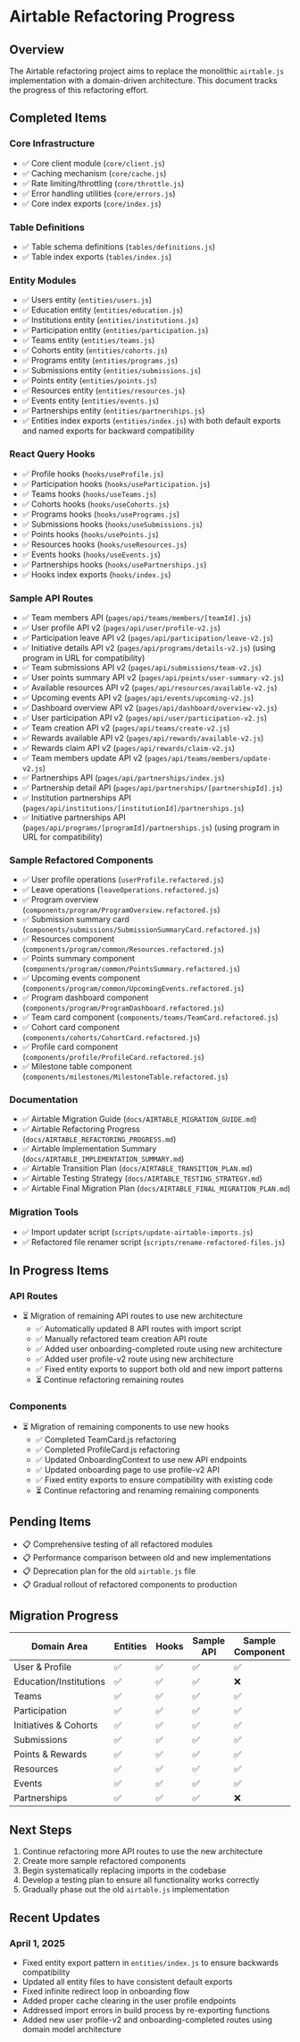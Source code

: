 # Airtable Refactoring Progress

## Overview

The Airtable refactoring project aims to replace the monolithic `airtable.js` implementation with a domain-driven architecture. This document tracks the progress of this refactoring effort.

## Completed Items

### Core Infrastructure
- ✅ Core client module (`core/client.js`)
- ✅ Caching mechanism (`core/cache.js`)
- ✅ Rate limiting/throttling (`core/throttle.js`)
- ✅ Error handling utilities (`core/errors.js`)
- ✅ Core index exports (`core/index.js`)

### Table Definitions
- ✅ Table schema definitions (`tables/definitions.js`)
- ✅ Table index exports (`tables/index.js`)

### Entity Modules
- ✅ Users entity (`entities/users.js`)
- ✅ Education entity (`entities/education.js`)
- ✅ Institutions entity (`entities/institutions.js`)
- ✅ Participation entity (`entities/participation.js`)
- ✅ Teams entity (`entities/teams.js`)
- ✅ Cohorts entity (`entities/cohorts.js`)
- ✅ Programs entity (`entities/programs.js`)
- ✅ Submissions entity (`entities/submissions.js`)
- ✅ Points entity (`entities/points.js`)
- ✅ Resources entity (`entities/resources.js`)
- ✅ Events entity (`entities/events.js`)
- ✅ Partnerships entity (`entities/partnerships.js`)
- ✅ Entities index exports (`entities/index.js`) with both default exports and named exports for backward compatibility

### React Query Hooks
- ✅ Profile hooks (`hooks/useProfile.js`)
- ✅ Participation hooks (`hooks/useParticipation.js`)
- ✅ Teams hooks (`hooks/useTeams.js`)
- ✅ Cohorts hooks (`hooks/useCohorts.js`)
- ✅ Programs hooks (`hooks/usePrograms.js`)
- ✅ Submissions hooks (`hooks/useSubmissions.js`)
- ✅ Points hooks (`hooks/usePoints.js`)
- ✅ Resources hooks (`hooks/useResources.js`)
- ✅ Events hooks (`hooks/useEvents.js`)
- ✅ Partnerships hooks (`hooks/usePartnerships.js`)
- ✅ Hooks index exports (`hooks/index.js`)

### Sample API Routes
- ✅ Team members API (`pages/api/teams/members/[teamId].js`)
- ✅ User profile API v2 (`pages/api/user/profile-v2.js`)
- ✅ Participation leave API v2 (`pages/api/participation/leave-v2.js`)
- ✅ Initiative details API v2 (`pages/api/programs/details-v2.js`) (using program in URL for compatibility)
- ✅ Team submissions API v2 (`pages/api/submissions/team-v2.js`)
- ✅ User points summary API v2 (`pages/api/points/user-summary-v2.js`)
- ✅ Available resources API v2 (`pages/api/resources/available-v2.js`)
- ✅ Upcoming events API v2 (`pages/api/events/upcoming-v2.js`)
- ✅ Dashboard overview API v2 (`pages/api/dashboard/overview-v2.js`)
- ✅ User participation API v2 (`pages/api/user/participation-v2.js`)
- ✅ Team creation API v2 (`pages/api/teams/create-v2.js`)
- ✅ Rewards available API v2 (`pages/api/rewards/available-v2.js`)
- ✅ Rewards claim API v2 (`pages/api/rewards/claim-v2.js`)
- ✅ Team members update API v2 (`pages/api/teams/members/update-v2.js`)
- ✅ Partnerships API (`pages/api/partnerships/index.js`)
- ✅ Partnership detail API (`pages/api/partnerships/[partnershipId].js`)
- ✅ Institution partnerships API (`pages/api/institutions/[institutionId]/partnerships.js`)
- ✅ Initiative partnerships API (`pages/api/programs/[programId]/partnerships.js`) (using program in URL for compatibility)

### Sample Refactored Components
- ✅ User profile operations (`userProfile.refactored.js`)
- ✅ Leave operations (`leaveOperations.refactored.js`)
- ✅ Program overview (`components/program/ProgramOverview.refactored.js`)
- ✅ Submission summary card (`components/submissions/SubmissionSummaryCard.refactored.js`)
- ✅ Resources component (`components/program/common/Resources.refactored.js`)
- ✅ Points summary component (`components/program/common/PointsSummary.refactored.js`)
- ✅ Upcoming events component (`components/program/common/UpcomingEvents.refactored.js`)
- ✅ Program dashboard component (`components/program/ProgramDashboard.refactored.js`)
- ✅ Team card component (`components/teams/TeamCard.refactored.js`)
- ✅ Cohort card component (`components/cohorts/CohortCard.refactored.js`)
- ✅ Profile card component (`components/profile/ProfileCard.refactored.js`)
- ✅ Milestone table component (`components/milestones/MilestoneTable.refactored.js`)

### Documentation
- ✅ Airtable Migration Guide (`docs/AIRTABLE_MIGRATION_GUIDE.md`)
- ✅ Airtable Refactoring Progress (`docs/AIRTABLE_REFACTORING_PROGRESS.md`)
- ✅ Airtable Implementation Summary (`docs/AIRTABLE_IMPLEMENTATION_SUMMARY.md`)
- ✅ Airtable Transition Plan (`docs/AIRTABLE_TRANSITION_PLAN.md`)
- ✅ Airtable Testing Strategy (`docs/AIRTABLE_TESTING_STRATEGY.md`)
- ✅ Airtable Final Migration Plan (`docs/AIRTABLE_FINAL_MIGRATION_PLAN.md`)

### Migration Tools
- ✅ Import updater script (`scripts/update-airtable-imports.js`)
- ✅ Refactored file renamer script (`scripts/rename-refactored-files.js`)

## In Progress Items

### API Routes
- ⏳ Migration of remaining API routes to use new architecture
  - ✅ Automatically updated 8 API routes with import script
  - ✅ Manually refactored team creation API route
  - ✅ Added user onboarding-completed route using new architecture
  - ✅ Added user profile-v2 route using new architecture
  - ✅ Fixed entity exports to support both old and new import patterns
  - ⏳ Continue refactoring remaining routes

### Components
- ⏳ Migration of remaining components to use new hooks
  - ✅ Completed TeamCard.js refactoring
  - ✅ Completed ProfileCard.js refactoring
  - ✅ Updated OnboardingContext to use new API endpoints
  - ✅ Updated onboarding page to use profile-v2 API
  - ✅ Fixed entity exports to ensure compatibility with existing code
  - ⏳ Continue refactoring and renaming remaining components

## Pending Items

- 📋 Comprehensive testing of all refactored modules
- 📋 Performance comparison between old and new implementations
- 📋 Deprecation plan for the old `airtable.js` file
- 📋 Gradual rollout of refactored components to production

## Migration Progress

| Domain Area            | Entities | Hooks | Sample API | Sample Component | Progress |
|------------------------|----------|-------|------------|------------------|----------|
| User & Profile         | ✅       | ✅    | ✅         | ✅               | 100%     |
| Education/Institutions | ✅       | ✅    | ✅         | ❌               | 75%      |
| Teams                  | ✅       | ✅    | ✅         | ✅               | 100%     |
| Participation          | ✅       | ✅    | ✅         | ✅               | 100%     |
| Initiatives & Cohorts  | ✅       | ✅    | ✅         | ✅               | 100%     |
| Submissions            | ✅       | ✅    | ✅         | ✅               | 100%     |
| Points & Rewards       | ✅       | ✅    | ✅         | ✅               | 100%     |
| Resources              | ✅       | ✅    | ✅         | ✅               | 100%     |
| Events                 | ✅       | ✅    | ✅         | ✅               | 100%     |
| Partnerships           | ✅       | ✅    | ✅         | ❌               | 75%      |

## Next Steps

1. Continue refactoring more API routes to use the new architecture
2. Create more sample refactored components
3. Begin systematically replacing imports in the codebase
4. Develop a testing plan to ensure all functionality works correctly
5. Gradually phase out the old `airtable.js` implementation

## Recent Updates

### April 1, 2025
- Fixed entity export pattern in `entities/index.js` to ensure backwards compatibility
- Updated all entity files to have consistent default exports
- Fixed infinite redirect loop in onboarding flow
- Added proper cache clearing in the user profile endpoints
- Addressed import errors in build process by re-exporting functions
- Added new user profile-v2 and onboarding-completed routes using domain model architecture